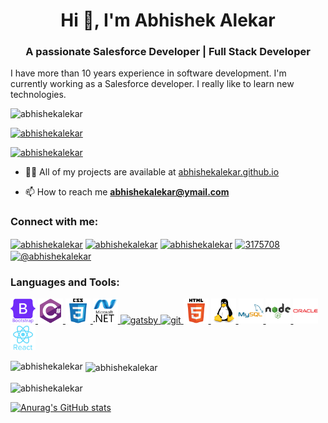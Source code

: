 
<h1 align="center">Hi 👋, I'm Abhishek Alekar</h1>
<h3 align="center">A passionate  Salesforce Developer | Full Stack Developer </h3>



I have more than 10 years experience in software development. I'm currently working as a Salesforce developer. I really like to learn new technologies.

<p align="left"> <img src="https://komarev.com/ghpvc/?username=abhishekalekar&label=Profile%20views&color=0e75b6&style=flat" alt="abhishekalekar" /> </p>

<p align="left"> <a href="https://github.com/ryo-ma/github-profile-trophy"><img src="https://github-profile-trophy.vercel.app/?username=abhishekalekar" alt="abhishekalekar" /></a> </p>

<p align="left"> <a href="https://twitter.com/abhishekalekar" target="blank"><img src="https://img.shields.io/twitter/follow/abhishekalekar?logo=twitter&style=for-the-badge" alt="abhishekalekar" /></a> </p>

- 👨‍💻 All of my projects are available at [abhishekalekar.github.io](abhishekalekar.github.io)

- 📫 How to reach me **abhishekalekar@ymail.com**



<h3 align="left">Connect with me:</h3>

<p align="left">
<a href="https://dev.to/abhishekalekar" target="blank"><img align="center" src="https://cdn.jsdelivr.net/npm/simple-icons@3.0.1/icons/dev-dot-to.svg" alt="abhishekalekar" height="30" width="40" /></a>
<a href="https://twitter.com/abhishekalekar" target="blank"><img align="center" src="https://raw.githubusercontent.com/rahuldkjain/github-profile-readme-generator/master/src/images/icons/Social/twitter.svg" alt="abhishekalekar" height="30" width="40" /></a>
<a href="https://linkedin.com/in/abhishekalekar" target="blank"><img align="center" src="https://raw.githubusercontent.com/rahuldkjain/github-profile-readme-generator/master/src/images/icons/Social/linked-in-alt.svg" alt="abhishekalekar" height="30" width="40" /></a>
<a href="https://stackoverflow.com/users/3175708" target="blank"><img align="center" src="https://raw.githubusercontent.com/rahuldkjain/github-profile-readme-generator/master/src/images/icons/Social/stack-overflow.svg" alt="3175708" height="30" width="40" /></a>
<a href="https://medium.com/@abhishekalekar" target="blank"><img align="center" src="https://raw.githubusercontent.com/rahuldkjain/github-profile-readme-generator/master/src/images/icons/Social/medium.svg" alt="@abhishekalekar" height="30" width="40" /></a>
</p>

<h3 align="left">Languages and Tools:</h3>
<p align="left"> <a href="https://getbootstrap.com" target="_blank"> <img src="https://raw.githubusercontent.com/devicons/devicon/master/icons/bootstrap/bootstrap-plain-wordmark.svg" alt="bootstrap" width="40" height="40"/> </a> <a href="https://www.w3schools.com/cs/" target="_blank"> <img src="https://raw.githubusercontent.com/devicons/devicon/master/icons/csharp/csharp-original.svg" alt="csharp" width="40" height="40"/> </a> <a href="https://www.w3schools.com/css/" target="_blank"> <img src="https://raw.githubusercontent.com/devicons/devicon/master/icons/css3/css3-original-wordmark.svg" alt="css3" width="40" height="40"/> </a> <a href="https://dotnet.microsoft.com/" target="_blank"> <img src="https://raw.githubusercontent.com/devicons/devicon/master/icons/dot-net/dot-net-original-wordmark.svg" alt="dotnet" width="40" height="40"/> </a> <a href="https://www.gatsbyjs.com/" target="_blank"> <img src="https://www.vectorlogo.zone/logos/gatsbyjs/gatsbyjs-icon.svg" alt="gatsby" width="40" height="40"/> </a> <a href="https://git-scm.com/" target="_blank"> <img src="https://www.vectorlogo.zone/logos/git-scm/git-scm-icon.svg" alt="git" width="40" height="40"/> </a> <a href="https://www.w3.org/html/" target="_blank"> <img src="https://raw.githubusercontent.com/devicons/devicon/master/icons/html5/html5-original-wordmark.svg" alt="html5" width="40" height="40"/> </a> <a href="https://www.linux.org/" target="_blank"> <img src="https://raw.githubusercontent.com/devicons/devicon/master/icons/linux/linux-original.svg" alt="linux" width="40" height="40"/> </a> <a href="https://www.mysql.com/" target="_blank"> <img src="https://raw.githubusercontent.com/devicons/devicon/master/icons/mysql/mysql-original-wordmark.svg" alt="mysql" width="40" height="40"/> </a> <a href="https://nodejs.org" target="_blank"> <img src="https://raw.githubusercontent.com/devicons/devicon/master/icons/nodejs/nodejs-original-wordmark.svg" alt="nodejs" width="40" height="40"/> </a> <a href="https://www.oracle.com/" target="_blank"> <img src="https://raw.githubusercontent.com/devicons/devicon/master/icons/oracle/oracle-original.svg" alt="oracle" width="40" height="40"/> </a> <a href="https://reactjs.org/" target="_blank"> <img src="https://raw.githubusercontent.com/devicons/devicon/master/icons/react/react-original-wordmark.svg" alt="react" width="40" height="40"/> </a> </p>

<p><img align="left" src="https://github-readme-stats.vercel.app/api/top-langs?username=abhishekalekar&show_icons=true&locale=en&layout=compact" alt="abhishekalekar" /></p>

<p>&nbsp;<img align="center" src="https://github-readme-stats.vercel.app/api?username=abhishekalekar&show_icons=true&locale=en" alt="abhishekalekar" /></p>

<p><img align="center" src="https://github-readme-streak-stats.herokuapp.com/?user=abhishekalekar&" alt="abhishekalekar" /></p>

[![Anurag's GitHub stats](https://github-readme-stats.vercel.app/api?username=abhishekalekar)](https://github.com/anuraghazra/github-readme-stats)
